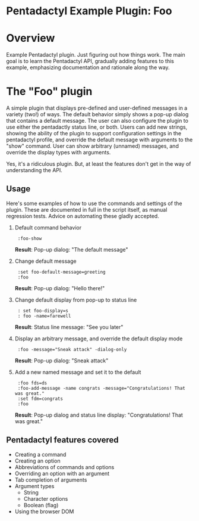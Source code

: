 Pentadactyl Example Plugin: Foo
==================================

# Overview

Example Pentadactyl plugin. Just figuring out how things work. The main goal is to learn the Pentadactyl API, gradually adding features to this example, emphasizing documentation and rationale along the way.

# The "Foo" plugin

A simple plugin that displays pre-defined and user-defined messages in a variety (two!) of ways. The default behavior simply shows a pop-up dialog that contains a default message. The user can also configure the plugin to use either the pentadactly status line, or both. Users can add new strings, showing the ability of the plugin to support configuration settings in the pentadactyl profile, and override the default message with arguments to the "show" command. User can show arbitrary (unnamed) messages, and override the display types with arguments.

Yes, it's a ridiculous plugin. But, at least the features don't get in the way of understanding the API.

## Usage

Here's some examples of how to use the commands and settings of the plugin. These are documented in full in the script itself, as manual regression tests. Advice on automating these gladly accepted.

1. Default command behavior

        :foo-show

    **Result**: Pop-up dialog: "The default message"

1. Change default message

        :set foo-default-message=greeting
        :foo

    **Result**: Pop-up dialog: "Hello there!"

1. Change default display from pop-up to status line

        : set foo-display=s
        : foo -name=farewell

    **Result**: Status line message: "See you later"

1. Display an arbitrary message, and override the default display mode

        :foo -message="Sneak attack" -dialog-only

    **Result**: Pop-up dialog: "Sneak attack"

1. Add a new named message and set it to the default

        :foo fds=ds
        :foo-add-message -name congrats -message="Congratulations! That was great."
        :set fdm=congrats
        :foo

    **Result**: Pop-up dialog and status line display: "Congratulations! That was great."

## Pentadactyl features covered

* Creating a command
* Creating an option
* Abbreviations of commands and options
* Overriding an option with an argument
* Tab completion of arguments
* Argument types
    * String
    * Character options
    * Boolean (flag)
* Using the browser DOM

